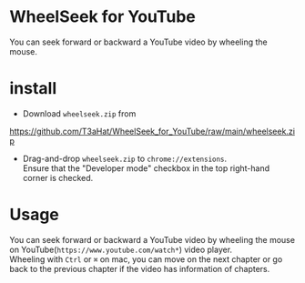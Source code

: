 # WheelSeek for YouTube  
You can seek forward or backward a YouTube video by wheeling the mouse.  

# install  
- Download `wheelseek.zip` from   
  
https://github.com/T3aHat/WheelSeek_for_YouTube/raw/main/wheelseek.zip  

- Drag-and-drop `wheelseek.zip` to `chrome://extensions`.  
Ensure that the "Developer mode" checkbox in the top right-hand corner is checked.   
  
# Usage  
You can seek forward or backward a YouTube video by wheeling the mouse on YouTube(`https://www.youtube.com/watch*`) video player.  
Wheeling with `Ctrl` or `⌘` on mac, you can move on the next chapter or go back to the previous chapter if the video has information of chapters.
